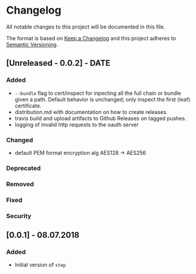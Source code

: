 # Changelog
All notable changes to this project will be documented in this file.

The format is based on [Keep a Changelog](http://keepachangelog.com/en/1.0.0/)
and this project adheres to [Semantic Versioning](http://semver.org/spec/v2.0.0.html).

## [Unreleased - 0.0.2] - DATE
### Added
- `--bundle` flag to cert/inspect for inpecting all the full chain or bundle
given a path. Default behavior is unchanged; only inspect the first (leaf)
certificate.
- distribution.md with documentation on how to create releases.
- travis build and upload artifacts to Github Releases on tagged pushes.
- logging of invalid http requests to the oauth server
### Changed
- default PEM format encryption alg AES128 -> AES256
### Deprecated
### Removed
### Fixed
### Security

## [0.0.1] - 08.07.2018
### Added
- Initial version of `step`
